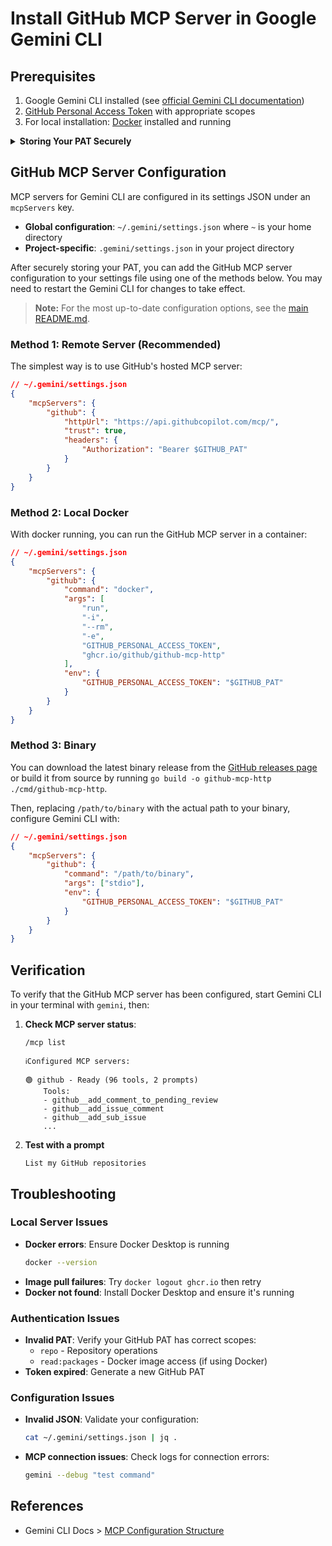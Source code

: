 # Install GitHub MCP Server in Google Gemini CLI

## Prerequisites

1. Google Gemini CLI installed (see [official Gemini CLI documentation](https://github.com/google-gemini/gemini-cli))
2. [GitHub Personal Access Token](https://github.com/settings/personal-access-tokens/new) with appropriate scopes
3. For local installation: [Docker](https://www.docker.com/) installed and running

<details>
<summary><b>Storing Your PAT Securely</b></summary>
<br>

For security, avoid hardcoding your token. Create or update `~/.gemini/.env` (where `~` is your home or project directory) with your PAT:

```bash
# ~/.gemini/.env
GITHUB_PAT=your_token_here
```

</details>

## GitHub MCP Server Configuration

MCP servers for Gemini CLI are configured in its settings JSON under an `mcpServers` key.

- **Global configuration**: `~/.gemini/settings.json` where `~` is your home directory
- **Project-specific**: `.gemini/settings.json` in your project directory

After securely storing your PAT, you can add the GitHub MCP server configuration to your settings file using one of the methods below. You may need to restart the Gemini CLI for changes to take effect.

> **Note:** For the most up-to-date configuration options, see the [main README.md](../../README.md).

### Method 1: Remote Server (Recommended)

The simplest way is to use GitHub's hosted MCP server:

```json
// ~/.gemini/settings.json
{
    "mcpServers": {
        "github": {
            "httpUrl": "https://api.githubcopilot.com/mcp/",
            "trust": true,
            "headers": {
                "Authorization": "Bearer $GITHUB_PAT"
            }
        }
    }
}
```

### Method 2: Local Docker

With docker running, you can run the GitHub MCP server in a container:

```json
// ~/.gemini/settings.json
{
    "mcpServers": {
        "github": {
            "command": "docker",
            "args": [
                "run",
                "-i",
                "--rm",
                "-e",
                "GITHUB_PERSONAL_ACCESS_TOKEN",
                "ghcr.io/github/github-mcp-http"
            ],
            "env": {
                "GITHUB_PERSONAL_ACCESS_TOKEN": "$GITHUB_PAT"
            }
        }
    }
}
```

### Method 3: Binary

You can download the latest binary release from the [GitHub releases page](https://github.com/github/github-mcp-http/releases) or build it from source by running `go build -o github-mcp-http ./cmd/github-mcp-http`.

Then, replacing `/path/to/binary` with the actual path to your binary, configure Gemini CLI with:

```json
// ~/.gemini/settings.json
{
    "mcpServers": {
        "github": {
            "command": "/path/to/binary",
            "args": ["stdio"],
            "env": {
                "GITHUB_PERSONAL_ACCESS_TOKEN": "$GITHUB_PAT"
            }
        }
    }
}
```

## Verification

To verify that the GitHub MCP server has been configured, start Gemini CLI in your terminal with `gemini`, then:

1. **Check MCP server status**:

    ```
    /mcp list
    ```

    ```
    ℹConfigured MCP servers:

    🟢 github - Ready (96 tools, 2 prompts)
        Tools:
        - github__add_comment_to_pending_review
        - github__add_issue_comment
        - github__add_sub_issue
        ...
    ```

2. **Test with a prompt**
    ```
    List my GitHub repositories
    ```

## Troubleshooting

### Local Server Issues

- **Docker errors**: Ensure Docker Desktop is running
    ```bash
    docker --version
    ```
- **Image pull failures**: Try `docker logout ghcr.io` then retry
- **Docker not found**: Install Docker Desktop and ensure it's running

### Authentication Issues

- **Invalid PAT**: Verify your GitHub PAT has correct scopes:
    - `repo` - Repository operations
    - `read:packages` - Docker image access (if using Docker)
- **Token expired**: Generate a new GitHub PAT

### Configuration Issues

- **Invalid JSON**: Validate your configuration:
    ```bash
    cat ~/.gemini/settings.json | jq .
    ```
- **MCP connection issues**: Check logs for connection errors:
    ```bash
    gemini --debug "test command"
    ```

## References

- Gemini CLI Docs > [MCP Configuration Structure](https://google-gemini.github.io/gemini-cli/docs/tools/mcp-server.html#configuration-structure)
